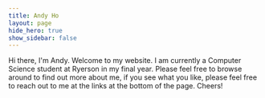 ```yaml
---
title: Andy Ho
layout: page
hide_hero: true
show_sidebar: false
---
```


Hi there, I'm Andy. Welcome to my website. I am currently a Computer Science student at Ryerson in my final year. Please feel free to browse around to find out more about me, if you see what you like, please feel free to reach out to me at the links at the bottom of the page. Cheers!